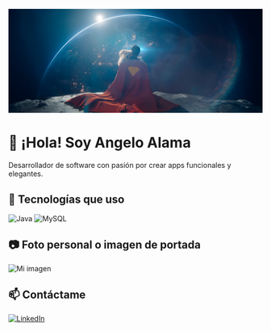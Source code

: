 ![Mi foto](./supYkrp.png)
# 👋 ¡Hola! Soy Angelo Alama
Desarrollador de software con pasión por crear apps funcionales y elegantes.

## 🚀 Tecnologías que uso
![Java](https://img.shields.io/badge/Java-ED8B00?style=for-the-badge&logo=java&logoColor=white)
![MySQL](https://img.shields.io/badge/MySQL-00758F?style=for-the-badge&logo=mysql&logoColor=white)

## 📷 Foto personal o imagen de portada
![Mi imagen](https://tusitio.com/miimagen.jpg)

## 📫 Contáctame
[![LinkedIn](https://img.shields.io/badge/LinkedIn-AngeloAlama-0077B5?style=for-the-badge&logo=linkedin)](https://linkedin.com/in/angelorama)
